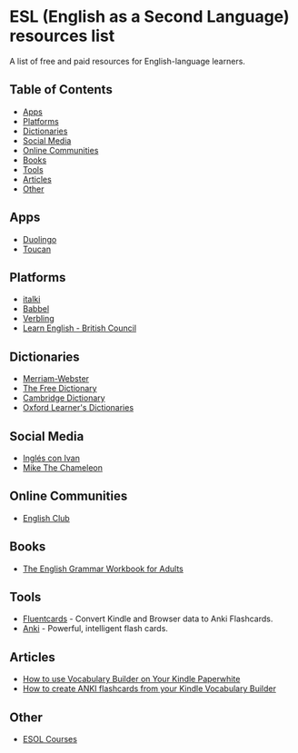 <!-- omit in toc -->
# ESL (English as a Second Language) resources list

A list of free and paid resources for English-language learners.

<!-- omit in toc -->
## Table of Contents

- [Apps](#apps)
- [Platforms](#platforms)
- [Dictionaries](#dictionaries)
- [Social Media](#social-media)
- [Online Communities](#online-communities)
- [Books](#books)
- [Tools](#tools)
- [Articles](#articles)
- [Other](#other)

## Apps
- [Duolingo](https://www.duolingo.com/)
- [Toucan](https://jointoucan.com/)

## Platforms
- [italki](https://www.italki.com/)
- [Babbel](https://www.babbel.com/)
- [Verbling](https://www.verbling.com/)
- [Learn English - British Council](https://learnenglish.britishcouncil.org/)

## Dictionaries
- [Merriam-Webster](https://www.merriam-webster.com/)
- [The Free Dictionary](https://www.thefreedictionary.com/)
- [Cambridge Dictionary](https://dictionary.cambridge.org/)
- [Oxford Learner's Dictionaries](https://www.oxfordlearnersdictionaries.com/us/)

## Social Media
- [Inglés con Ivan](https://www.tiktok.com/@ingles_con_ivan)
- [Mike The Chameleon](https://www.tiktok.com/@mikethechameleon)

## Online Communities
- [English Club](https://www.englishclub.com/)

## Books
- [The English Grammar Workbook for Adults](https://www.amazon.com.mx/English-Grammar-Workbook-Adults-Self-Study-ebook/dp/B0888PQ7LH/)

## Tools 
- [Fluentcards](https://fluentcards.com/) - Convert Kindle and Browser data to Anki Flashcards.
- [Anki](https://apps.ankiweb.net/) - Powerful, intelligent flash cards.

## Articles
- [How to use Vocabulary Builder on Your Kindle Paperwhite](https://www.dummies.com/article/technology/electronics/tablets-e-readers/kindles/how-to-use-vocabulary-builder-on-your-kindle-paperwhite-156833)
- [How to create ANKI flashcards from your Kindle Vocabulary Builder](https://learnoutlive.com/kindle-vocabulary-builder-anki-flashcards/)

## Other
- [ESOL Courses](https://www.esolcourses.com/)

<!-- 
  To be added: Articles, Multimedia, Online Communities, Self Study Paths
-->